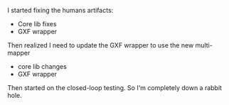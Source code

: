 

I started fixing the humans artifacts:
- Core lib fixes
- GXF wrapper

Then realized I need to update the GXF wrapper to use the new multi-mapper
- core lib changes
- GXF wrapper

Then started on the closed-loop testing. So I'm completely down a rabbit hole.

